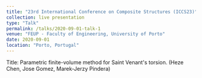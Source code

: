 ```yaml
---
title: "23rd International Conference on Composite Structures (ICCS23)"
collection: live presentation
type: "Talk"
permalink: /talks/2020-09-01-talk-1
venue: "FEUP - Faculty of Engineering, University of Porto"
date: 2020-09-01
location: "Porto, Portugal"
---
```


Title: Parametric finite-volume method for Saint Venant's torsion. (Heze Chen, Jose Gomez, Marek-Jerzy Pindera)
